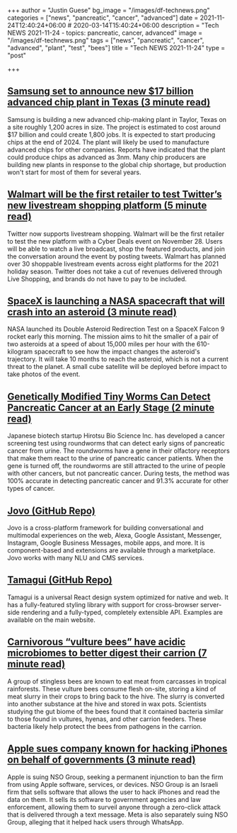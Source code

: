 +++
author = "Justin Guese"
bg_image = "/images/df-technews.png"
categories = ["news", "pancreatic", "cancer", "advanced"]
date = 2021-11-24T12:40:24+06:00 # 2020-03-14T15:40:24+06:00
description = "Tech NEWS 2021-11-24 - topics: pancreatic, cancer, advanced"
image = "/images/df-technews.png"
tags = ["news", "pancreatic", "cancer", "advanced", "plant", "test", "bees"]
title = "Tech NEWS 2021-11-24"
type = "post"

+++

## [Samsung set to announce new $17 billion advanced chip plant in Texas (3 minute read)](https://www.theverge.com/2021/11/23/22245325/samsung-building-chipmaking-fab-texas-taylor)

Samsung is building a new advanced chip-making plant in Taylor, Texas on a site roughly 1,200 acres in size. The project is estimated to cost around $17 billion and could create 1,800 jobs. It is expected to start producing chips at the end of 2024. The plant will likely be used to manufacture advanced chips for other companies. Reports have indicated that the plant could produce chips as advanced as 3nm. Many chip producers are building new plants in response to the global chip shortage, but production won't start for most of them for several years.

## [Walmart will be the first retailer to test Twitter’s new livestream shopping platform (5 minute read)](https://techcrunch.com/2021/11/22/walmart-will-be-the-first-retailer-to-test-twitters-new-livestream-shopping-platform/)

Twitter now supports livestream shopping. Walmart will be the first retailer to test the new platform with a Cyber Deals event on November 28. Users will be able to watch a live broadcast, shop the featured products, and join the conversation around the event by posting tweets. Walmart has planned over 30 shoppable livestream events across eight platforms for the 2021 holiday season. Twitter does not take a cut of revenues delivered through Live Shopping, and brands do not have to pay to be included.

## [SpaceX is launching a NASA spacecraft that will crash into an asteroid (3 minute read)](https://www.cnbc.com/2021/11/23/spacex-launching-nasa-dart-spacecraft-to-crash-into-an-asteroid.html)

NASA launched its Double Asteroid Redirection Test on a SpaceX Falcon 9 rocket early this morning. The mission aims to hit the smaller of a pair of two asteroids at a speed of about 15,000 miles per hour with the 610-kilogram spacecraft to see how the impact changes the asteroid's trajectory. It will take 10 months to reach the asteroid, which is not a current threat to the planet. A small cube satellite will be deployed before impact to take photos of the event.

## [Genetically Modified Tiny Worms Can Detect Pancreatic Cancer at an Early Stage (2 minute read)](https://interestingengineering.com/genetically-modified-tiny-worms-can-detect-pancreatic-cancer-at-an-early-stage)

Japanese biotech startup Hirotsu Bio Science Inc. has developed a cancer screening test using roundworms that can detect early signs of pancreatic cancer from urine. The roundworms have a gene in their olfactory receptors that make them react to the urine of pancreatic cancer patients. When the gene is turned off, the roundworms are still attracted to the urine of people with other cancers, but not pancreatic cancer. During tests, the method was 100% accurate in detecting pancreatic cancer and 91.3% accurate for other types of cancer.

## [Jovo (GitHub Repo)](https://github.com/jovotech/jovo-framework)

Jovo is a cross-platform framework for building conversational and multimodal experiences on the web, Alexa, Google Assistant, Messenger, Instagram, Google Business Messages, mobile apps, and more. It is component-based and extensions are available through a marketplace. Jovo works with many NLU and CMS services.

## [Tamagui (GitHub Repo)](https://github.com/tamagui/tamagui)

Tamagui is a universal React design system optimized for native and web. It has a fully-featured styling library with support for cross-browser server-side rendering and a fully-typed, completely extensible API. Examples are available on the main website.

## [Carnivorous “vulture bees” have acidic microbiomes to better digest their carrion (7 minute read)](https://arstechnica.com/science/2021/11/carnivorous-vulture-bees-have-acidic-microbiomes-to-better-digest-their-carrion/)

A group of stingless bees are known to eat meat from carcasses in tropical rainforests. These vulture bees consume flesh on-site, storing a kind of meat slurry in their crops to bring back to the hive. The slurry is converted into another substance at the hive and stored in wax pots. Scientists studying the gut biome of the bees found that it contained bacteria similar to those found in vultures, hyenas, and other carrion feeders. These bacteria likely help protect the bees from pathogens in the carrion.

## [Apple sues company known for hacking iPhones on behalf of governments (3 minute read)](https://www.cnbc.com/2021/11/23/apple-sues-nso-group-company-known-for-hacking-iphones-on-behalf-of-governments.html)

Apple is suing NSO Group, seeking a permanent injunction to ban the firm from using Apple software, services, or devices. NSO Group is an Israeli firm that sells software that allows the user to hack iPhones and read the data on them. It sells its software to government agencies and law enforcement, allowing them to surveil anyone through a zero-click attack that is delivered through a text message. Meta is also separately suing NSO Group, alleging that it helped hack users through WhatsApp.


